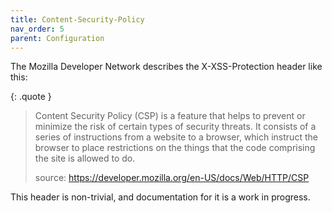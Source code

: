 ```yaml
---
title: Content-Security-Policy
nav_order: 5
parent: Configuration
---
```


The Mozilla Developer Network describes the X-XSS-Protection header like this:

{: .quote }
> Content Security Policy (CSP) is a feature that helps to prevent or minimize the risk of certain types of security threats. It consists of a series of instructions from a website to a browser, which instruct the browser to place restrictions on the things that the code comprising the site is allowed to do.
>
> source: https://developer.mozilla.org/en-US/docs/Web/HTTP/CSP

This header is non-trivial, and documentation for it is a work in progress.
